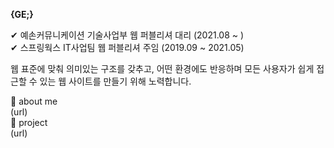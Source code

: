 <strong>{GE;}</strong>

✔ 예손커뮤니케이션 기술사업부 웹 퍼블리셔 대리 (2021.08 ~ )<br>
✔ 스프링웍스 IT사업팀 웹 퍼블리셔 주임 (2019.09 ~ 2021.05)


웹 표준에 맞춰 의미있는 구조를 갖추고, 어떤 환경에도 반응하며 모든 사용자가 쉽게 접근할 수 있는 웹 사이트를 만들기 위해 노력합니다.

💬 about me<br>
(url)<br>
📁 project<br>
(url)<br>
